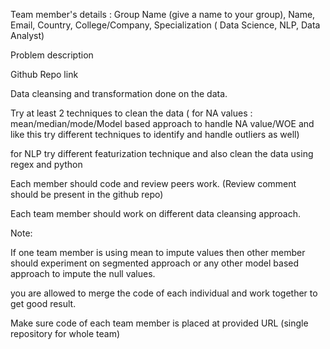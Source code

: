 Team member's details : Group Name (give a name to your group), Name, Email, Country, College/Company, Specialization ( Data Science, NLP, Data Analyst)

Problem description

Github Repo link

Data cleansing and transformation done on the data.

Try at least 2 techniques to clean the data ( for NA values : mean/median/mode/Model based approach to handle NA value/WOE and like this try different techniques to identify and handle outliers as well)

for NLP try different featurization technique and also clean the data using regex and python

Each member should code and review peers work. (Review comment should be present in the github repo)

Each team member should work on different data cleansing approach.

Note:

If one team member is using mean to impute values then other member should experiment on segmented approach or any other model based approach to impute the null values.

you are allowed to merge the code of each individual and work together to get good result.

Make sure code of each team member is placed at provided URL (single repository for whole team)
